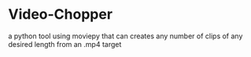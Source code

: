 # Video-Chopper
a python tool using moviepy that can creates any number of clips of any desired length from an .mp4 target

